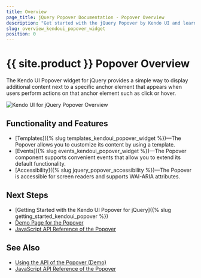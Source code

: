 ```yaml
---
title: Overview
page_title: jQuery Popover Documentation - Popover Overview
description: "Get started with the jQuery Popover by Kendo UI and learn how to create, initialize, and enable the widget."
slug: overview_kendoui_popover_widget
position: 0
---
```


# {{ site.product }} Popover Overview

The Kendo UI Popover widget for jQuery provides a simple way to display additional content next to a specific anchor element that appears when users perform actions on that anchor element such as click or hover.

![Kendo UI for jQuery Popover Overview](popover-overview.PNG)

## Functionality and Features

* [Templates]({% slug templates_kendoui_popover_widget %})&mdash;The Popover allows you to customize its content by using a template.
* [Events]({% slug events_kendoui_popover_widget %})&mdash;The Popover component supports convenient events that allow you to extend its default functionality.
* [Accessibility]({% slug jquery_popover_accessibility %})&mdash;The Popover is accessible for screen readers and supports WAI-ARIA attributes.

## Next Steps 

* [Getting Started with the Kendo UI Popover for jQuery]({% slug getting_started_kendoui_popover %})
* [Demo Page for the Popover](https://demos.telerik.com/kendo-ui/popover/index)
* [JavaScript API Reference of the Popover](/api/javascript/ui/popover)

## See Also

* [Using the API of the Popover (Demo)](https://demos.telerik.com/kendo-ui/popover/api)
* [JavaScript API Reference of the Popover](/api/javascript/ui/popover)
